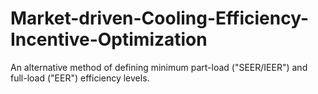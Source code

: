 # Market-driven-Cooling-Efficiency-Incentive-Optimization
An alternative method of defining minimum part-load ("SEER/IEER") and full-load ("EER") efficiency levels.
